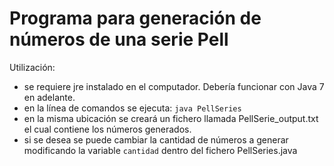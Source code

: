 # Programa para generación de números de una serie Pell

Utilización:
- se requiere jre instalado en el computador. Debería funcionar con Java 7 en adelante.
- en la línea de comandos se ejecuta:
    `java PellSeries`
- en la misma ubicación se creará un fichero llamada PellSerie_output.txt el cual contiene los números generados.
- si se desea se puede cambiar la cantidad de números a generar modificando la variable `cantidad` dentro del fichero PellSeries.java
